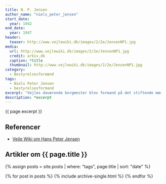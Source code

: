 ```yaml
---
title: N. P. Jensen
author_name: "niels_peter_jensen"
start_date: 
  year: 1942
end_date:
  year: 1947
header:
  teaser: http://www.vejlewiki.dk/images/2/2e/JensenNP1.jpg
media: 
  url: http://www.vejlewiki.dk/images/2/2e/JensenNP1.jpg
  credit: arkiv.dk
  caption: *title
  thumbnail: http://www.vejlewiki.dk/images/2/2e/JensenNP1.jpg
category:
  - Bestyrelsesformænd
tags:
  - Niels Peter Jensen
  - bestyrelsesformand
excerpt: "Vejles daværende borgmester blev formand på det stiftende møde for Den Jyske Idrætshøjskole."
description: *excerpt
---
```


{{ page.excerpt }}

## Referencer

- [Vejle Wiki om Hans Peter Jensen](http://www.vejlewiki.dk/index.php?title=Niels_Peter_Jensen)

## Artikler om {{ page.title }}

{% assign posts = site.posts | where: "tags", page.title | sort: "date" %}

{% for post in posts %}
  {% include archive-single.html %}
{% endfor %}
